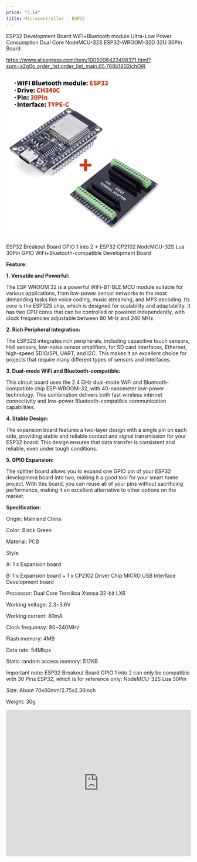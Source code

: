 ```yaml
---
price: "3.14"
title: Microcontroller - ESP32
---
```



ESP32 Development Board WiFi+Bluetooth module Ultra-Low Power Consumption Dual Core NodeMCU-32S ESP32-WROOM-32D 32U 30Pin Board

https://www.aliexpress.com/item/1005006422498371.html?spm=a2g0o.order_list.order_list_main.65.768b1802ichOiR

![](../../img/Screenshot%202024-07-21%20at%2001.43.48.png)

ESP32 Breakout Board GPIO 1 into 2 + ESP32 CP2102 NodeMCU-32S Lua 30Pin GPIO WiFi+Bluetooth-compatible Development Board

**Feature:**

**1. Versatile and Powerful:**

The ESP WROOM 32 is a powerful WiFi-BT-BLE MCU module suitable for various applications, from low-power sensor networks to the most demanding tasks like voice coding, music streaming, and MP3 decoding. Its core is the ESP32S chip, which is designed for scalability and adaptability. It has two CPU cores that can be controlled or powered independently, with clock frequencies adjustable between 80 MHz and 240 MHz.

**2. Rich Peripheral Integration:**

The ESP32S integrates rich peripherals, including capacitive touch sensors, Hall sensors, low-noise sensor amplifiers, for SD card interfaces, Ethernet, high-speed SDIO/SPI, UART, and I2C. This makes it an excellent choice for projects that require many different types of sensors and interfaces.

**3. Dual-mode WiFi and Bluetooth-compatible:**

This circuit board uses the 2.4 GHz dual-mode WiFi and Bluetooth-compatible chip ESP-WROOM-32, with 40-nanometer low-power technology. This combination delivers both fast wireless internet connectivity and low-power Bluetooth-compatible communication capabilities.

**4. Stable Design:**

The expansion board features a two-layer design with a single pin on each side, providing stable and reliable contact and signal transmission for your ESP32 board. This design ensures that data transfer is consistent and reliable, even under tough conditions.

**5. GPIO Expansion:**

The splitter board allows you to expand one GPIO pin of your ESP32 development board into two, making it a good tool for your smart home project. With this board, you can reuse all of your pins without sacrificing performance, making it an excellent alternative to other options on the market.

**Specification:**

Origin: Mainland China

Color: Black Green

Material: PCB

Style:

A: 1 x Expansion board

B: 1 x Expansion board + 1 x CP2102 Driver Chip MICRO USB Interface Development board

Processor: Dual Core Tensilica Xtensa 32-bit LX6

Working voltage: 2.3~3.6V

Working current: 80mA

Clock frequency: 80~240MHz

Flash memory: 4MB

Data rate: 54Mbps

Static random access memory: 512KB

Important note: ESP32 Breakout Board GPIO 1 into 2 can only be compatible with 30 Pins ESP32, which is for reference only: NodeMCU-32S Lua 30Pin

Size: About 70x60mm/2.75x2.36inch

Weight: 30g

<iframe width="100%" height="400" src="https://www.youtube.com/embed/xPlN_Tk3VLQ" title="Introduction to ESP32 - Getting Started" frameborder="0" allow="accelerometer; autoplay; clipboard-write; encrypted-media; gyroscope; picture-in-picture; web-share" referrerpolicy="strict-origin-when-cross-origin" allowfullscreen></iframe>